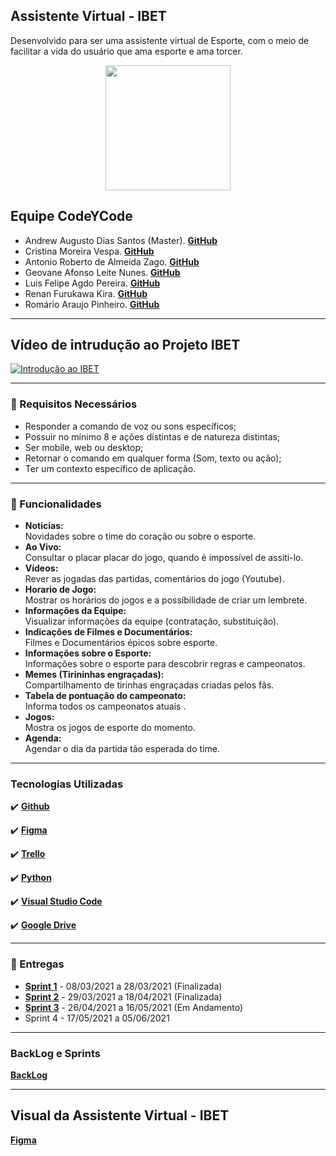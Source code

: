 ## Assistente Virtual - IBET
Desenvolvido para ser uma assistente virtual de Esporte, com o meio de facilitar a vida do usuário que ama esporte e ama torcer.

<p align="center">
<img src="https://github.com/criskurim/CodeYCode/blob/main/Imagens/logo-removebg-preview.png" width="200px" >
</p>

## Equipe CodeYCode
* Andrew Augusto Dias Santos (Master). [**GitHub**](https://github.com/AndrewAugusto)
* Cristina Moreira Vespa. [**GitHub**](https://github.com/criskurim)
* Antonio Roberto de Almeida Zago. [**GitHub**](https://github.com/Antonio-Zago)
* Geovane Afonso Leite Nunes. [**GitHub**]()
* Luis Felipe Agdo Pereira. [**GitHub**](https://github.com/LuisAgdo)
* Renan Furukawa Kira. [**GitHub**]()
* Romário Araujo Pinheiro. [**GitHub**](https://github.com/RomarioPinheiro)

----

## Vídeo de intrudução ao Projeto IBET
[![Introdução ao IBET ](http://img.youtube.com/vi/tCxHMiyCjjk/0.jpg)](http://www.youtube.com/watch?v=tCxHMiyCjjk "Vídeo de Intrudução ao Projeto")

----

### 🔔  Requisitos Necessários
 * Responder a comando de voz ou sons específicos;
 * Possuir no mínimo 8 e ações distintas e de natureza distintas;
 * Ser mobile, web ou desktop;
 * Retornar o comando em qualquer forma (Som, texto ou ação);
 * Ter um contexto específico de aplicação.

----

### 📱 Funcionalidades
- **Noticias:** <br>
Novidades sobre o time do coração ou sobre o esporte. <br>
- **Ao Vivo:** <br>
Consultar o placar placar do jogo, quando é impossível de assiti-lo. <br>
- **Vídeos:** <br>
Rever as jogadas das partidas, comentários do jogo (Youtube). <br>
- **Horario de Jogo:** <br>
Mostrar os horários do jogos e a possíbilidade de criar um lembrete. <br>
- **Informações da Equipe:** <br>
Visualizar informações da equipe (contratação, substituição). <br>
- **Indicações de Filmes e Documentários:** <br>
Filmes e Documentários épicos sobre esporte. <br>
- **Informações sobre o Esporte:** <br>
Informações sobre o esporte para descobrir regras e campeonatos. <br>
- **Memes (Tirininhas engraçadas):** <br>
Compartilhamento de tirinhas engraçadas criadas pelos fãs. <br>
- **Tabela de pontuação do campeonato:** <br>
Informa todos os campeonatos atuais . <br>
- **Jogos:** <br>
Mostra os jogos de esporte do momento. <br>
- **Agenda:**<br>
Agendar o dia da partida tão esperada do time. <br>

----

### Tecnologias Utilizadas

✔️ [**Github**](https://github.com)

✔️ [**Figma**](https://figma.com)

✔️ [**Trello**](https://trello.com/)

✔️ [**Python**](https://www.python.org)

✔️ [**Visual Studio Code**](https://code.visualstudio.com/)

✔️ [**Google Drive**](https://www.google.com/intl/pt-br/drive/about.html)

----

### 📅 Entregas
- [**Sprint 1**](https://trello.com/b/sdjLR68I/codeycode-projeto-mobile) - 08/03/2021 a 28/03/2021 (Finalizada)
- [**Sprint 2**](https://trello.com/b/sdjLR68I/codeycode-projeto-mobile) - 29/03/2021 a 18/04/2021 (Finalizada)
- [**Sprint 3**](https://www.dropbox.com/s/gxiptng35u7bibi/carimbo-de-borracha-em-andamento-83357711.jpg?dl=0) - 26/04/2021 a 16/05/2021 (Em Andamento)
- Sprint 4 - 17/05/2021 a 05/06/2021  

----

### BackLog e Sprints
[**BackLog**](https://trello.com/b/sdjLR68I/codeycode-projeto-mobile)

----

## Visual da Assistente Virtual - IBET

[**Figma**](https://www.figma.com/file/FreSegpVaDeGePlIaTzdrN/Protótipo-PI)
